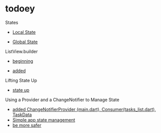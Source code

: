 # todoey

States

- [Local State](https://github.com/valentynkuts/learningFlutter/commit/1ba4ca45dd28c3da5986c76a79d908acd563c8d7#diff-5cdaabea5249fbc80abd5d7b132ffa71829c26cb4c95cba8eaecb977e5afefb1)

- [Global State](https://github.com/valentynkuts/learningFlutter/commit/561132d76726c4260d7bc7f53964ce118a9c4412#diff-5cdaabea5249fbc80abd5d7b132ffa71829c26cb4c95cba8eaecb977e5afefb1)

ListView.builder
- [beginning](https://github.com/valentynkuts/learningFlutter/commit/d0b339d2352062c7aa205f9c636b702e0302f4d3#diff-31965dcfb38cbbde0810391f775ba283668241ed694cb2d4e1cea9b970d5e66f)

- [added](https://github.com/valentynkuts/learningFlutter/commit/ccf13a15e915bac92533b5dc534efaaa0607ec62#diff-31965dcfb38cbbde0810391f775ba283668241ed694cb2d4e1cea9b970d5e66f)


Lifting State Up
- [state up](https://github.com/valentynkuts/learningFlutter/commit/aae94859ceb256f9c4d91c1de26fd7a4420360e5)

Using a Provider and a ChangeNotifier to Manage State

- [added ChangeNotifierProvider (main.dart), Consumer(tasks_list.dart), TaskData](https://github.com/valentynkuts/learningFlutter/commit/82553dec4b2f90ee85c724bf9bd0789ba73d573e)
- [Simple app state management](https://flutter.dev/docs/development/data-and-backend/state-mgmt/simple)
- [be more safer](https://github.com/valentynkuts/learningFlutter/commit/5b5329d222685bd559fb3ee5ce70eac1e498eef1)

